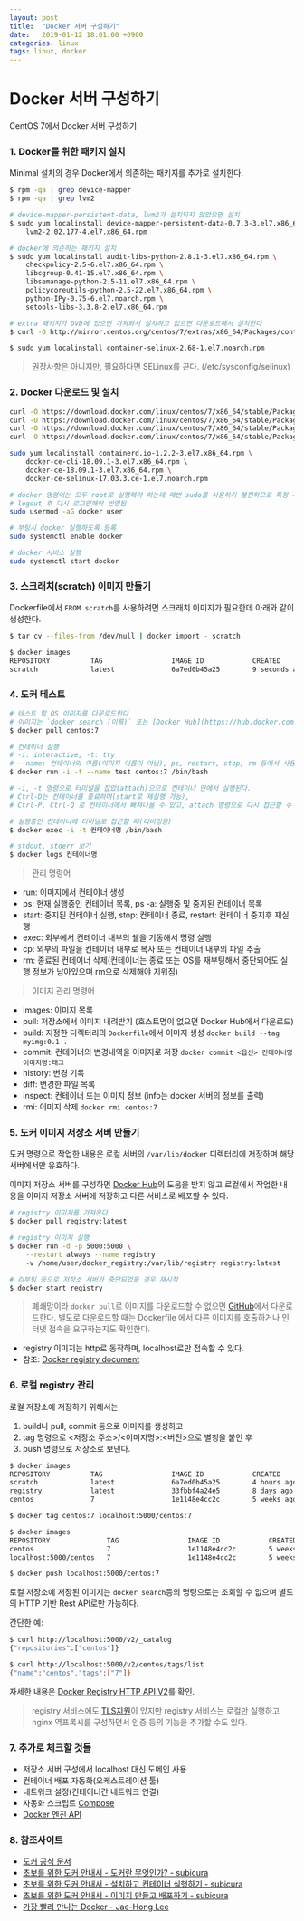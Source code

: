 ```yaml
---
layout: post
title:  "Docker 서버 구성하기"
date:   2019-01-12 18:01:00 +0900
categories: linux
tags: linux, docker
---
```


# Docker 서버 구성하기

CentOS 7에서 Docker 서버 구성하기

### 1. Docker를 위한 패키지 설치

Minimal 설치의 경우 Docker에서 의존하는 패키지를 추가로 설치한다.

```sh
$ rpm -qa | grep device-mapper
$ rpm -qa | grep lvm2

# device-mapper-persistent-data, lvm2가 설치되지 않았으면 설치
$ sudo yum localinstall device-mapper-persistent-data-0.7.3-3.el7.x86_64.rpm \
    lvm2-2.02.177-4.el7.x86_64.rpm

# docker에 의존하는 패키지 설치
$ sudo yum localinstall audit-libs-python-2.8.1-3.el7.x86_64.rpm \
    checkpolicy-2.5-6.el7.x86_64.rpm \
    libcgroup-0.41-15.el7.x86_64.rpm \
    libsemanage-python-2.5-11.el7.x86_64.rpm \
    policycoreutils-python-2.5-22.el7.x86_64.rpm \
    python-IPy-0.75-6.el7.noarch.rpm \
    setools-libs-3.3.8-2.el7.x86_64.rpm

# extra 패키지가 DVD에 있으면 가져와서 설치하고 없으면 다운로드해서 설치한다
$ curl -O http://mirror.centos.org/centos/7/extras/x86_64/Packages/container-selinux-2.68-1.el7.noarch.rpm

$ sudo yum localinstall container-selinux-2.68-1.el7.noarch.rpm
```

> 권장사항은 아니지만, 필요하다면 SELinux를 끈다. (/etc/sysconfig/selinux)

### 2. Docker 다운로드 및 설치

```sh
curl -O https://download.docker.com/linux/centos/7/x86_64/stable/Packages/containerd.io-1.2.2-3.el7.x86_64.rpm
curl -O https://download.docker.com/linux/centos/7/x86_64/stable/Packages/docker-ce-18.09.1-3.el7.x86_64.rpm
curl -O https://download.docker.com/linux/centos/7/x86_64/stable/Packages/docker-ce-cli-18.09.1-3.el7.x86_64.rpm
curl -O https://download.docker.com/linux/centos/7/x86_64/stable/Packages/docker-ce-selinux-17.03.3.ce-1.el7.noarch.rpm

sudo yum localinstall containerd.io-1.2.2-3.el7.x86_64.rpm \
    docker-ce-cli-18.09.1-3.el7.x86_64.rpm \
    docker-ce-18.09.1-3.el7.x86_64.rpm \
    docker-ce-selinux-17.03.3.ce-1.el7.noarch.rpm

# docker 명령어는 모두 root로 실행해야 하는데 매번 sudo를 사용하기 불편하므로 특정 사용자에게 실행 권한을 부여한다
# logout 후 다시 로그인해야 반영됨
sudo usermod -aG docker user

# 부팅시 docker 실행하도록 등록
sudo systemctl enable docker

# docker 서비스 실행
sudo systemctl start docker
```

### 3. 스크래치(scratch) 이미지 만들기

Dockerfile에서 `FROM scratch`를 사용하려면 스크래치 이미지가 필요한데 아래와 같이 생성한다.

```sh
$ tar cv --files-from /dev/null | docker import - scratch

$ docker images
REPOSITORY          TAG                 IMAGE ID            CREATED             SIZE
scratch             latest              6a7ed0b45a25        9 seconds ago       0B
```

### 4. 도커 테스트

```sh
# 테스트 할 OS 이미지를 다운로드한다
# 이미지는 `docker search (이름)` 또는 [Docker Hub](https://hub.docker.com/)에서 확인할 수 있다
$ docker pull centos:7

# 컨테이너 실행
# -i: interactive, -t: tty
# --name: 컨테이너의 이름(이미지 이름이 아님), ps, restart, stop, rm 등에서 사용
$ docker run -i -t --name test centos:7 /bin/bash

# -i, -t 명령으로 터미널을 잡았(attach)으므로 컨테이너 안에서 실행된다.
# Ctrl-D는 컨테이너를 종료하며(start로 재실행 가능),
# Ctrl-P, Ctrl-Q 로 컨테이너에서 빠져나올 수 있고, attach 명령으로 다시 접근할 수 있다.

# 실행중인 컨테이너에 터미널로 접근할 때(디버깅용)
$ docker exec -i -t 컨테이너명 /bin/bash

# stdout, stderr 보기
$ docker logs 컨테이너명
```

> 관리 명령어

* run: 이미지에서 컨테이너 생성
* ps: 현재 실행중인 컨테이너 목록, ps -a: 실행중 및 중지된 컨테이너 목록
* start: 중지된 컨테이너 실행, stop: 컨테이너 종료, restart: 컨테이너 중지후 재실행
* exec: 외부에서 컨테이너 내부의 쉘을 기동해서 명령 실행
* cp: 외부의 파일을 컨테이너 내부로 복사 또는 컨테이너 내부의 파일 추출
* rm: 종료된 컨테이너 삭제(컨테이너는 종료 또는 OS를 재부팅해서 중단되어도 실행 정보가 남아있으며 rm으로 삭제해야 지워짐)

> 이미지 관리 명령어

* images: 이미지 목록
* pull: 저장소에서 이미지 내려받기 (호스트명이 없으면 Docker Hub에서 다운로드)
* build: 지정한 디렉터리의 `Dockerfile`에서 이미지 생성 `docker build --tag myimg:0.1 .`
* commit: 컨테이너의 변경내역을 이미지로 저장  `docker commit <옵션> 컨테이너명 이미지명:태그`
* history: 변경 기록
* diff: 변경한 파일 목록
* inspect: 컨테이너 또는 이미지 정보 (info는 docker 서버의 정보를 출력)
* rmi: 이미지 삭제 `docker rmi centos:7`

### 5. 도커 이미지 저장소 서버 만들기

도커 명령으로 작업한 내용은 로컬 서버의 `/var/lib/docker` 디렉터리에 저장하며 해당 서버에서만 유효하다.

이미지 저장소 서버를 구성하면 [Docker Hub](https://hub.docker.com/)의 도움을 받지 않고
로컬에서 작업한 내용을 이미지 저장소 서버에 저장하고 다른 서비스로 배포할 수 있다.


```sh
# registry 이미지를 가져온다
$ docker pull registry:latest

# registry 이미지 실행
$ docker run -d -p 5000:5000 \
    --restart always --name registry
    -v /home/user/docker_registry:/var/lib/registry registry:latest

# 리부팅 등으로 저장소 서버가 중단되었을 경우 재시작
$ docker start registry
```

> 폐쇄망이라 `docker pull`로 이미지를 다운로드할 수 없으면
> [GitHub](https://github.com/docker/distribution-library-image/tree/master/amd64)에서 다운로드한다.
> 별도로 다운로드할 때는 Dockerfile 에서 다른 이미지를 호출하거나 인터넷 접속을 요구하는지도 확인한다.

* registry 이미지는 http로 동작하며, localhost로만 접속할 수 있다.
* 참조: [Docker registry document](https://docs.docker.com/registry/)

### 6. 로컬 registry 관리

로컬 저장소에 저장하기 위해서는
1. build나 pull, commit 등으로 이미지를 생성하고
2. tag 명령으로 <저장소 주소>/<이미지명>:<버전>으로 별칭을 붙인 후
3. push 명령으로 저장소로 보낸다.

```sh
$ docker images
REPOSITORY          TAG                 IMAGE ID            CREATED             SIZE
scratch             latest              6a7ed0b45a25        4 hours ago         0B
registry            latest              33fbbf4a24e5        8 days ago          24.2MB
centos              7                   1e1148e4cc2c        5 weeks ago         202MB

$ docker tag centos:7 localhost:5000/centos:7

$ docker images
REPOSITORY              TAG                 IMAGE ID            CREATED             SIZE
centos                  7                   1e1148e4cc2c        5 weeks ago         202MB
localhost:5000/centos   7                   1e1148e4cc2c        5 weeks ago         202MB

$ docker push localhost:5000/centos:7
```

로컬 저장소에 저장된 이미지는 `docker search`등의 명령으로는 조회할 수 없으며
별도의 HTTP 기반 Rest API로만 가능하다.

간단한 예:

```sh
$ curl http://localhost:5000/v2/_catalog
{"repositories":["centos"]}

$ curl http://localhost:5000/v2/centos/tags/list
{"name":"centos","tags":["7"]}
```

자세한 내용은 [Docker Registry HTTP API V2](https://docs.docker.com/registry/spec/api/)를 확인.

> registry 서비스에도 [TLS지원](https://docs.docker.com/registry/deploying/)이 있지만
> registry 서비스는 로컬만 실행하고
> nginx 역프록시를 구성하면서 인증 등의 기능을 추가할 수도 있다.


### 7. 추가로 체크할 것들

* 저장소 서버 구성에서 localhost 대신 도메인 사용
* 컨테이너 배포 자동화(오케스트레이션 툴)
* 네트워크 설정(컨테이너간 네트워크 연결)
* 자동화 스크립트 [Compose](https://docs.docker.com/compose/overview/)
* [Docker 엔진 API](https://docs.docker.com/develop/sdk/examples/)

### 8. 참조사이트

* [도커 공식 문서](https://docs.docker.com/)
* [초보를 위한 도커 안내서 - 도커란 무엇인가? - subicura](https://subicura.com/2017/01/19/docker-guide-for-beginners-1.html)
* [초보를 위한 도커 안내서 - 설치하고 컨테이너 실행하기 - subicura](https://subicura.com/2017/01/19/docker-guide-for-beginners-2.html)
* [초보를 위한 도커 안내서 - 이미지 만들고 배포하기 - subicura](https://subicura.com/2017/02/10/docker-guide-for-beginners-create-image-and-deploy.html)
* [가장 빨리 만나는 Docker - Jae-Hong Lee](http://www.pyrasis.com/docker.html)


